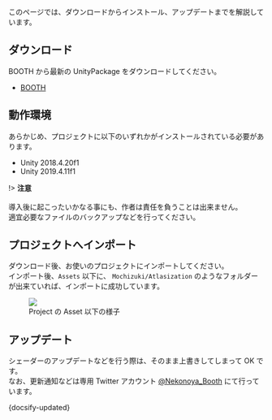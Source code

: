 このページでは、ダウンロードからインストール、アップデートまでを解説しています。

## ダウンロード

BOOTH から最新の UnityPackage をダウンロードしてください。

- [BOOTH](https://natsuneko.booth.pm/items/2546438)

## 動作環境

あらかじめ、プロジェクトに以下のいずれかがインストールされている必要があります。

- Unity 2018.4.20f1
- Unity 2019.4.11f1

!> **注意** <br/><br/>導入後に起こったいかなる事にも、作者は責任を負うことは出来ません。<br/>適宜必要なファイルのバックアップなどを行ってください。

## プロジェクトへインポート

ダウンロード後、お使いのプロジェクトにインポートしてください。  
インポート後、`Assets` 以下に、 `Mochizuki/Atlasization` のようなフォルダーが出来ていれば、インポートに成功しています。

<figure>
  <img src="https://assets.mochizuki.moe/docs/WireframeShader/002.PNG">
  <figcaption>
    Project の Asset 以下の様子 
  </figcaption>
</figure>

## アップデート

シェーダーのアップデートなどを行う際は、そのまま上書きしてしまって OK です。  
なお、更新通知などは専用 Twitter アカウント [@Nekonoya_Booth](https://twitter.com/Nekonoya_Booth) にて行っています。

{docsify-updated}
